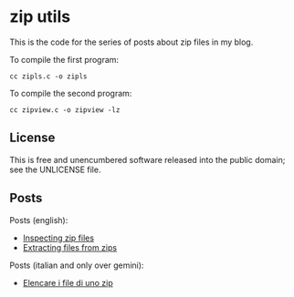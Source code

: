 # zip utils

This is the code for the series of posts about zip files in my blog.

To compile the first program:

	cc zipls.c -o zipls

To compile the second program:

	cc zipview.c -o zipview -lz


## License

This is free and unencumbered software released into the public
domain; see the UNLICENSE file.


## Posts

Posts (english):

 - [Inspecting zip
   files](https://www.omarpolo.com/post/inspecting-zips.html)
 - [Extracting files from
   zips](https://www.omarpolo.com/post/extracting-from-zips.html)

Posts (italian and only over gemini):

 - [Elencare i file di uno
   zip](gemini://it.omarpolo.com/articoli/elencare-i-file-di-uno-zip.gmi)
